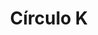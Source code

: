 ---
title: "Círculo K"
url: /san-luis-rio-colorado/circulo-k-avenida-tlaxcala-y-12/
shop: Lebensmittel
---